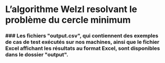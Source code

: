 # L’algorithme Welzl resolvant le problème du cercle minimum

### ### Les fichiers "output.csv", qui contiennent des exemples de cas de test exécutés sur nos machines, ainsi que le fichier Excel affichant les résultats au format Excel, sont disponibles dans le dossier "output".
